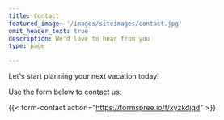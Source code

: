 ```yaml
---
title: Contact
featured_image: '/images/siteimages/contact.jpg'
omit_header_text: true
description: We'd love to hear from you
type: page

---
```


Let's start planning your next vacation today!

Use the form below to contact us:

{{< form-contact action="https://formspree.io/f/xyzkdjqd"  >}}


